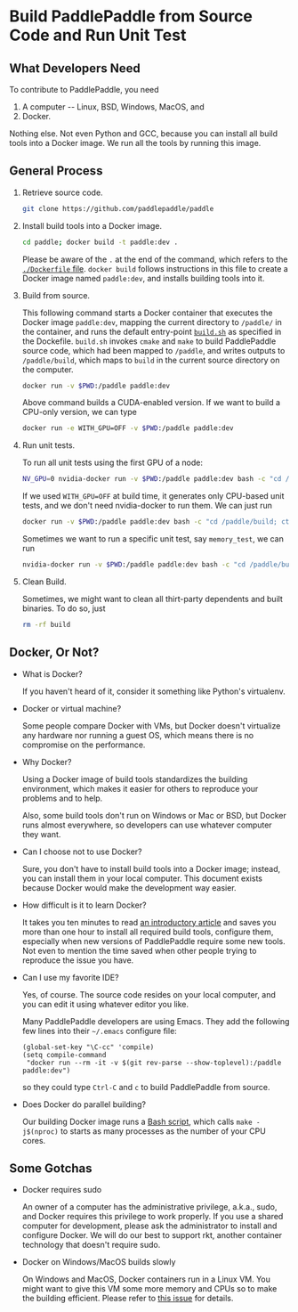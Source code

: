 # Build PaddlePaddle from Source Code and Run Unit Test

## What Developers Need

To contribute to PaddlePaddle, you need

1. A computer -- Linux, BSD, Windows, MacOS, and
1. Docker.

Nothing else.  Not even Python and GCC, because you can install all build tools into a Docker image.  We run all the tools by running this image.

## General Process

1. Retrieve source code.

   ```bash
   git clone https://github.com/paddlepaddle/paddle
   ```

2. Install build tools into a Docker image.

   ```bash
   cd paddle; docker build -t paddle:dev .
   ```

   Please be aware of the `.` at the end of the command, which refers to the [`./Dockerfile` file](https://github.com/PaddlePaddle/Paddle/blob/develop/Dockerfile).  `docker build` follows instructions in this file to create a Docker image named `paddle:dev`, and installs building tools into it.

3. Build from source.

   This following command starts a Docker container that executes the Docker image `paddle:dev`, mapping the current directory to `/paddle/` in the container, and runs the default entry-point [`build.sh`](https://github.com/PaddlePaddle/Paddle/blob/develop/paddle/scripts/docker/build.sh) as specified in the Dockefile.  `build.sh` invokes `cmake` and `make` to build PaddlePaddle source code, which had been mapped to `/paddle`, and writes outputs to `/paddle/build`, which maps to `build` in the current source directory on the computer.

   ```bash
   docker run -v $PWD:/paddle paddle:dev
   ```

   Above command builds a CUDA-enabled version.  If we want to build a CPU-only version, we can type

   ```bash
   docker run -e WITH_GPU=OFF -v $PWD:/paddle paddle:dev
   ```

4. Run unit tests.

   To run all unit tests using the first GPU of a node:

   ```bash
   NV_GPU=0 nvidia-docker run -v $PWD:/paddle paddle:dev bash -c "cd /paddle/build; ctest"
   ```

   If we used `WITH_GPU=OFF` at build time, it generates only CPU-based unit tests, and we don't need nvidia-docker to run them.  We can just run

   ```bash
   docker run -v $PWD:/paddle paddle:dev bash -c "cd /paddle/build; ctest"
   ```

   Sometimes we want to run a specific unit test, say `memory_test`, we can run

   ```bash
   nvidia-docker run -v $PWD:/paddle paddle:dev bash -c "cd /paddle/build; ctest -V -R memory_test"
   ```

5. Clean Build.

   Sometimes, we might want to clean all thirt-party dependents and built binaries.  To do so, just

   ```bash
   rm -rf build
   ```

## Docker, Or Not?

- What is Docker?

  If you haven't heard of it, consider it something like Python's virtualenv.

- Docker or virtual machine?

  Some people compare Docker with VMs, but Docker doesn't virtualize any hardware nor running a guest OS, which means there is no compromise on the performance.

- Why Docker?

  Using a Docker image of build tools standardizes the building environment, which makes it easier for others to reproduce your problems and to help.

  Also, some build tools don't run on Windows or Mac or BSD, but Docker runs almost everywhere, so developers can use whatever computer they want.

- Can I choose not to use Docker?

  Sure, you don't have to install build tools into a Docker image; instead, you can install them in your local computer.  This document exists because Docker would make the development way easier.

- How difficult is it to learn Docker?

    It takes you ten minutes to read [an introductory article](https://docs.docker.com/get-started) and saves you more than one hour to install all required build tools, configure them, especially when new versions of PaddlePaddle require some new tools.  Not even to mention the time saved when other people trying to reproduce the issue you have.

- Can I use my favorite IDE?

  Yes, of course.  The source code resides on your local computer, and you can edit it using whatever editor you like.

  Many PaddlePaddle developers are using Emacs.  They add the following few lines into their `~/.emacs` configure file:

  ```emacs
  (global-set-key "\C-cc" 'compile)
  (setq compile-command
   "docker run --rm -it -v $(git rev-parse --show-toplevel):/paddle paddle:dev")
  ```

  so they could type `Ctrl-C` and `c` to build PaddlePaddle from source.

- Does Docker do parallel building?

  Our building Docker image runs a [Bash script](https://github.com/PaddlePaddle/Paddle/blob/develop/paddle/scripts/docker/build.sh), which calls `make -j$(nproc)` to starts as many processes as the number of your CPU cores.

## Some Gotchas

- Docker requires sudo

  An owner of a computer has the administrative privilege, a.k.a., sudo, and Docker requires this privilege to work properly.  If you use a shared computer for development, please ask the administrator to install and configure Docker.  We will do our best to support rkt, another container technology that doesn't require sudo.

- Docker on Windows/MacOS builds slowly

  On Windows and MacOS, Docker containers run in a Linux VM.  You might want to give this VM some more memory and CPUs so to make the building efficient.  Please refer to [this issue](https://github.com/PaddlePaddle/Paddle/issues/627) for details.
